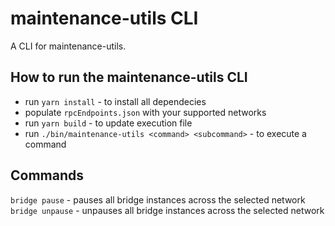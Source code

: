# maintenance-utils CLI

A CLI for maintenance-utils.

## How to run the maintenance-utils CLI

* run `yarn install` - to install all dependecies
* populate `rpcEndpoints.json` with your supported networks
* run `yarn build` - to update execution file
* run `./bin/maintenance-utils <command> <subcommand>`  - to execute a command

## Commands

`bridge pause` - pauses all bridge instances across the selected network
`bridge unpause` - unpauses all bridge instances across the selected network
